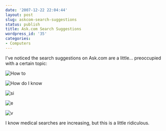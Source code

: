```yaml
---
date: '2007-12-22 22:04:44'
layout: post
slug: askcom-search-suggestions
status: publish
title: Ask.com Search Suggestions
wordpress_id: '35'
categories:
- Computers
---
```


I've noticed the search suggestions on Ask.com are a little... preoccupied with a certain topic:

![How to](/images/search_suggestions/picture-3.png)

![How do I know](/images/search_suggestions/picture-5.png)

![si](/images/search_suggestions/picture-6.png)

![e](/images/search_suggestions/picture-2.png)

![v](/images/search_suggestions/picture-1.png)

I know medical searches are increasing, but this is a little ridiculous.


